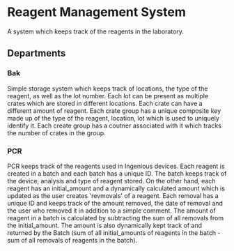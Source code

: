 # Reagent Management System

A system which keeps track of the reagents in the laboratory.

## Departments

### Bak

Simple storage system which keeps track of locations, the type of the reagent, as well as the lot number. Each lot can be present as multiple crates which are stored in different locations. Each crate can have a different amount of reagent. Each crate group has a unique composite key made up of the type of the reagent, location, lot which is used to uniquely identify it. Each create group has a coutner associated with it which tracks the number of crates in the group.

### PCR

PCR keeps track of the reagents used in Ingenious devices. Each reagent is created in a batch and each batch has a unique ID. The batch keeps track of the device, analysis and type of reagent stored. On the other hand, each reagent has an initial_amount and a dynamically calculated amount which is updated as the user creates 'revmovals' of a reagent. Each removal has a unique ID and keeps track of the amount removed, the date of removal and the user who removed it in addition to a simple comment. The amount of reagent in a batch is calculated by subtracting the sum of all removals from the initial_amount. The amount is also dynamically kept track of and returned by the Batch (sum of all initial_amounts of reagents in the batch - sum of all removals of reagents in the batch).
